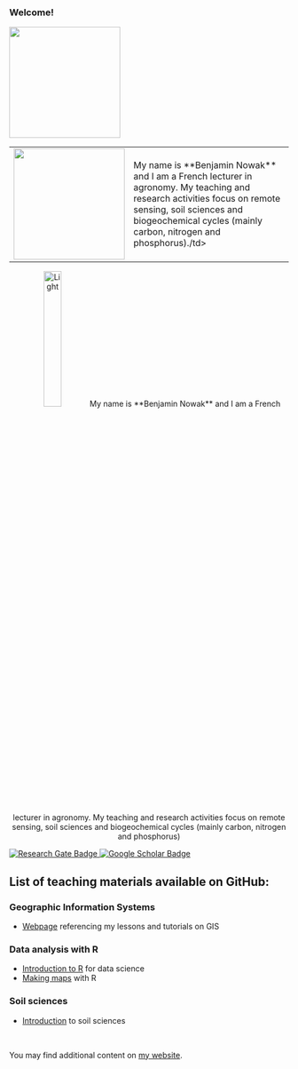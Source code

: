 ### Welcome!

<div id="header" align="left">
  <img src="https://github.com/BjnNowak/gis/raw/main/fig/gis/NDVI.gif" width="200"/>
</div>



<table>
  <tr>
    <td><img src="https://github.com/BjnNowak/gis/raw/main/fig/gis/NDVI.gif" width="200"/></td>
     <td>My name is **Benjamin Nowak** and I am a French lecturer in agronomy. My teaching and research activities focus on remote sensing, soil sciences and biogeochemical cycles (mainly carbon, nitrogen and phosphorus)./td>
  </tr>
 </table>

<p align="center">
  <img alt="Light" src="https://github.com/BjnNowak/gis/raw/main/fig/gis/NDVI.gif" width="25%">
My name is **Benjamin Nowak** and I am a French lecturer in agronomy. My teaching and research activities focus on remote sensing, soil sciences and biogeochemical cycles (mainly carbon, nitrogen and phosphorus)
</p>


<div id="badges">
  <a href="https://www.researchgate.net/profile/Benjamin-Nowak-2">
    <img src="https://img.shields.io/badge/ResearchGate-00ccbb?logo=ResearchGate&logoColor=white" alt="Research Gate Badge"/>
  </a>
   <a href="https://scholar.google.com/citations?user=YfbhYDIAAAAJ&hl=en">
    <img src="https://img.shields.io/badge/GoogleScholar-ea4335?logo=GoogleScholar&logoColor=white" alt="Google Scholar Badge"/>
  </a>
</div>

## List of teaching materials available on GitHub:

### Geographic Information Systems
- [Webpage](https://bjnnowak.github.io/gis/) referencing my lessons and tutorials on GIS

### Data analysis with R
- [Introduction to R](https://bjnnowak.github.io/Lessons/introduction_R#1) for data science
- [Making maps](https://bjnnowak.github.io/Lessons/2nd_session_R#1) with R

### Soil sciences
- [Introduction](https://bjnnowak.github.io/Lessons/pedogenesis) to soil sciences

<br>

You may find additional content on [my website](https://bjnnowak.netlify.app/).

